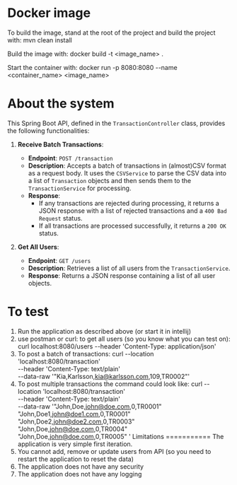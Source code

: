 Docker image
============

To build the image, stand at the root of the project and build the project with:
mvn clean install

Build the image with:
docker build -t <image_name> .

Start the container with:
docker run  -p 8080:8080 --name <container_name> <image_name>

About the system
================
This Spring Boot API, defined in the `TransactionController` class, provides the following functionalities:

1. **Receive Batch Transactions**:
    - **Endpoint**: `POST /transaction`
    - **Description**: Accepts a batch of transactions in (almost)CSV format as a request body. It uses the `CSVService` to parse the CSV data into a list of `Transaction` objects and then sends them to the `TransactionService` for processing.
    - **Response**:
        - If any transactions are rejected during processing, it returns a JSON response with a list of rejected transactions and a `400 Bad Request` status.
        - If all transactions are processed successfully, it returns a `200 OK` status.

2. **Get All Users**:
    - **Endpoint**: `GET /users`
    - **Description**: Retrieves a list of all users from the `TransactionService`.
    - **Response**: Returns a JSON response containing a list of all user objects.



To test
=======
1. Run the application as described above (or start it in intellij)
2. use postman or curl: to get all users (so you know what you can test on): curl  localhost:8080/users --header 'Content-Type: application/json'
3. To post a batch of transactions: curl --location 'localhost:8080/transaction' \
   --header 'Content-Type: text/plain' \
   --data-raw '"Kia,Karlsson,kia@karlsson.com,109,TR0002"'
4. To post multiple transactions the command could look like:
   curl --location 'localhost:8080/transaction' \
   --header 'Content-Type: text/plain' \
   --data-raw '"John,Doe,john@doe.com,0,TR0001"
   "John,Doe1,john@doe1.com,0,TR0001"
   "John,Doe2,john@doe2.com,0,TR0003"
   "John,Doe,john@doe.com,0,TR0004"
   "John,Doe,john@doe.com,0,TR0005"
   '
Limitations
===========
The application is very simple first iteration.
1. You cannot add, remove or update users from API (so you need to restart the application to reset the data)
2. The application does not have any security
3. The application does not have any logging